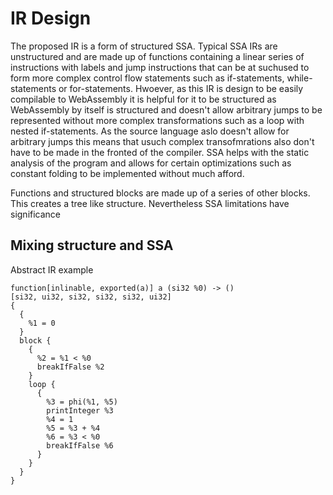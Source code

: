 # IR Design

The proposed IR is a form of structured SSA. Typical SSA IRs are
unstructured and are made up of functions containing a linear series
of instructions with labels and jump instructions that can be at suchused
to form more complex control flow statements such as if-statements,
while-statements or for-statements. Hwoever, as this IR is design to
be easily compilable to WebAssembly it is helpful for it to be structured
as WebAssembly by itself is structured and doesn't allow arbitrary jumps
to be represented without more complex transformations such as a loop
with nested if-statements. As the source language aslo doesn't allow for
arbitrary jumps this means that usuch complex transofmrations also don't
have to be made in the fronted of the compiler. SSA helps with the static
analysis of the program and allows for certain optimizations such as
constant folding to be implemented without much afford.

Functions and structured blocks are made up of a series of other blocks.
This creates a tree like structure. Nevertheless SSA limitations have
significance

## Mixing structure and SSA

Abstract IR example

```
function[inlinable, exported(a)] a (si32 %0) -> ()
[si32, ui32, si32, si32, si32, ui32]
{
  {
    %1 = 0
  }
  block {
    {
      %2 = %1 < %0
      breakIfFalse %2
    }
    loop {
      {
        %3 = phi(%1, %5)
        printInteger %3
        %4 = 1
        %5 = %3 + %4
        %6 = %3 < %0
        breakIfFalse %6
      }
    }
  }
}
```
